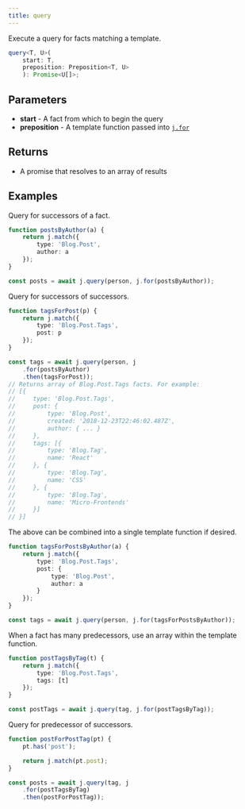 ```yaml
---
title: query
---
```


Execute a query for facts matching a template.

```typescript
query<T, U>(
    start: T,
    preposition: Preposition<T, U>
    ): Promise<U[]>;
```

## Parameters

* **start** - A fact from which to begin the query
* **preposition** - A template function passed into [`j.for`](../for/)

## Returns

* A promise that resolves to an array of results

## Examples

Query for successors of a fact.

```typescript
function postsByAuthor(a) {
    return j.match({
        type: 'Blog.Post',
        author: a
    });
}

const posts = await j.query(person, j.for(postsByAuthor));
```

Query for successors of successors.

```typescript
function tagsForPost(p) {
    return j.match({
        type: 'Blog.Post.Tags',
        post: p
    });
}

const tags = await j.query(person, j
    .for(postsByAuthor)
    .then(tagsForPost));
// Returns array of Blog.Post.Tags facts. For example:
// [{
//     type: 'Blog.Post.Tags',
//     post: {
//         type: 'Blog.Post',
//         created: '2018-12-23T22:46:02.487Z',
//         author: { ... }
//     },
//     tags: [{
//         type: 'Blog.Tag',
//         name: 'React'
//     }, {
//         type: 'Blog.Tag',
//         name: 'CSS'
//     }, {
//         type: 'Blog.Tag',
//         name: 'Micro-Frontends'
//     }]
// }]
```

The above can be combined into a single template function if desired.

```typescript
function tagsForPostsByAuthor(a) {
    return j.match({
        type: 'Blog.Post.Tags',
        post: {
            type: 'Blog.Post',
            author: a
        }
    });
}

const tags = await j.query(person, j.for(tagsForPostsByAuthor));
```

When a fact has many predecessors, use an array within the template function.

```typescript
function postTagsByTag(t) {
    return j.match({
        type: 'Blog.Post.Tags',
        tags: [t]
    });
}

const postTags = await j.query(tag, j.for(postTagsByTag));
```

Query for predecessor of successors.

```typescript
function postForPostTag(pt) {
    pt.has('post');

    return j.match(pt.post);
}

const posts = await j.query(tag, j
    .for(postTagsByTag)
    .then(postForPostTag));
```